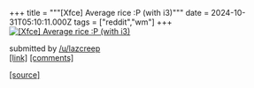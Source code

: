 +++
title = """[Xfce] Average rice :P (with i3)"""
date = 2024-10-31T05:10:11.000Z
tags = ["reddit","wm"]
+++
[![[Xfce] Average rice :P (with i3)](https://b.thumbs.redditmedia.com/Y0ftfg96eg2Wage_3Dtby5p-TsnR4A6CXGZI_M_xH8g.jpg "[Xfce] Average rice :P (with i3)")](https://www.reddit.com/r/unixporn/comments/1gg72yf/xfce_average_rice_p_with_i3/)

submitted by [/u/lazcreep](https://www.reddit.com/user/lazcreep)  
[\[link\]](https://www.reddit.com/gallery/1gg72yf) [\[comments\]](https://www.reddit.com/r/unixporn/comments/1gg72yf/xfce_average_rice_p_with_i3/)

[[source]](https://www.reddit.com/r/unixporn/comments/1gg72yf/xfce_average_rice_p_with_i3/)

